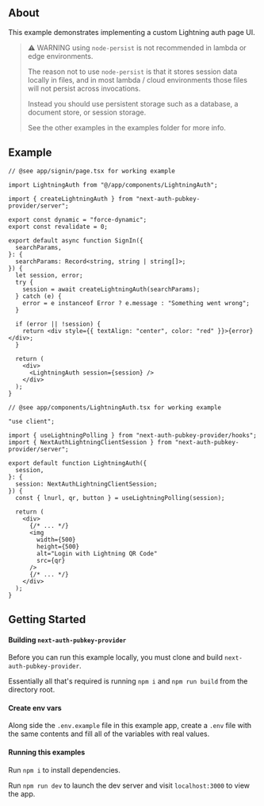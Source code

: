 ## About

This example demonstrates implementing a custom Lightning auth page UI.

> ⚠️ WARNING using `node-persist` is not recommended in lambda or edge environments.
>
> The reason not to use `node-persist` is that it stores session data locally in files, and in most lambda / cloud environments those files will not persist across invocations.
>
> Instead you should use persistent storage such as a database, a document store, or session storage.
>
> See the other examples in the examples folder for more info.

## Example

```tsx
// @see app/signin/page.tsx for working example

import LightningAuth from "@/app/components/LightningAuth";

import { createLightningAuth } from "next-auth-pubkey-provider/server";

export const dynamic = "force-dynamic";
export const revalidate = 0;

export default async function SignIn({
  searchParams,
}: {
  searchParams: Record<string, string | string[]>;
}) {
  let session, error;
  try {
    session = await createLightningAuth(searchParams);
  } catch (e) {
    error = e instanceof Error ? e.message : "Something went wrong";
  }

  if (error || !session) {
    return <div style={{ textAlign: "center", color: "red" }}>{error}</div>;
  }

  return (
    <div>
      <LightningAuth session={session} />
    </div>
  );
}
```

```tsx
// @see app/components/LightningAuth.tsx for working example

"use client";

import { useLightningPolling } from "next-auth-pubkey-provider/hooks";
import { NextAuthLightningClientSession } from "next-auth-pubkey-provider/server";

export default function LightningAuth({
  session,
}: {
  session: NextAuthLightningClientSession;
}) {
  const { lnurl, qr, button } = useLightningPolling(session);

  return (
    <div>
      {/* ... */}
      <img
        width={500}
        height={500}
        alt="Login with Lightning QR Code"
        src={qr}
      />
      {/* ... */}
    </div>
  );
}
```

## Getting Started

#### Building `next-auth-pubkey-provider`

Before you can run this example locally, you must clone and build `next-auth-pubkey-provider`.

Essentially all that's required is running `npm i` and `npm run build` from the directory root.

#### Create env vars

Along side the `.env.example` file in this example app, create a `.env` file with the same contents and fill all of the variables with real values.

#### Running this examples

Run `npm i` to install dependencies.

Run `npm run dev` to launch the dev server and visit `localhost:3000` to view the app.
